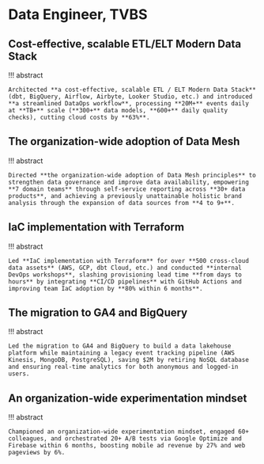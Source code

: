 # Data Engineer, TVBS

## Cost-effective, scalable ETL/ELT Modern Data Stack

!!! abstract

    Architected **a cost-effective, scalable ETL / ELT Modern Data Stack** (dbt, BigQuery, Airflow, Airbyte, Looker Studio, etc.) and introduced **a streamlined DataOps workflow**, processing **20M+** events daily at **TB+** scale (**300+** data models, **600+** daily quality checks), cutting cloud costs by **63%**.


## The organization-wide adoption of Data Mesh

!!! abstract

    Directed **the organization-wide adoption of Data Mesh principles** to strengthen data governance and improve data availability, empowering **7 domain teams** through self-service reporting across **30+ data products**, and achieving a previously unattainable holistic brand analysis through the expansion of data sources from **4 to 9+**.


## IaC implementation with Terraform

!!! abstract

    Led **IaC implementation with Terraform** for over **500 cross-cloud data assets** (AWS, GCP, dbt Cloud, etc.) and conducted **internal DevOps workshops**, slashing provisioning lead time **from days to hours** by integrating **CI/CD pipelines** with GitHub Actions and improving team IaC adoption by **80% within 6 months**.


## The migration to GA4 and BigQuery

!!! abstract

    Led the migration to GA4 and BigQuery to build a data lakehouse platform while maintaining a legacy event tracking pipeline (AWS Kinesis, MongoDB, PostgreSQL), saving $2M by retiring NoSQL database and ensuring real-time analytics for both anonymous and logged-in users.


## An organization-wide experimentation mindset

!!! abstract

    Championed an organization-wide experimentation mindset, engaged 60+ colleagues, and orchestrated 20+ A/B tests via Google Optimize and Firebase within 6 months, boosting mobile ad revenue by 27% and web pageviews by 6%.